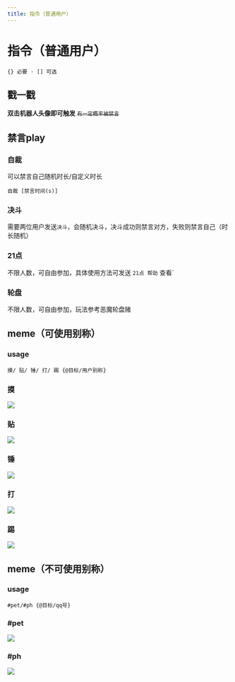 ```yaml
---
title: 指令（普通用户）
---
```


# 指令（普通用户）

```
{} 必要 · [] 可选
```
## 戳一戳

**双击机器人头像即可触发** ~~`有一定概率被禁言`~~

## 禁言play

### 自裁

可以禁言自己随机时长/自定义时长

```
自裁 [禁言时间(s)]
```

### 决斗

需要两位用户发送`决斗`，会随机决斗，决斗成功则禁言对方，失败则禁言自己（时长随机）

### 21点

不限人数，可自由参加，具体使用方法可发送 `21点 帮助` 查看`

### 轮盘

不限人数，可自由参加，玩法参考恶魔轮盘赌

## meme（可使用别称）
### usage
```
摸/ 贴/ 锤/ 打/ 踢 {@目标/用户别称}
```

### 摸

![](/user/pet.gif)

### 贴

![](/user/kiss.gif)

### 锤

![](/user/chui.gif)

### 打

![](/user/hit.gif)

### 踢

![](/user/kick.gif)

## meme（不可使用别称）
### usage
```
#pet/#ph {@目标/qq号}
```

### #pet

![](/user/pet.gif)

### #ph

![](/user/ph.png)